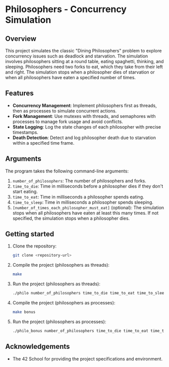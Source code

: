 # Philosophers - Concurrency Simulation

## Overview

This project simulates the classic "Dining Philosophers" problem to explore concurrency issues such as deadlock and starvation. The simulation involves philosophers sitting at a round table, eating spaghetti, thinking, and sleeping. Philosophers need two forks to eat, which they take from their left and right. The simulation stops when a philosopher dies of starvation or when all philosophers have eaten a specified number of times.

## Features

- **Concurrency Management**: Implement philosophers first as threads, then as processes to simulate concurrent actions.
- **Fork Management**: Use mutexes with threads, and semaphores with processes to manage fork usage and avoid conflicts.
- **State Logging**: Log the state changes of each philosopher with precise timestamps.
- **Death Detection**: Detect and log philosopher death due to starvation within a specified time frame.

## Arguments

The program takes the following command-line arguments:

1. `number_of_philosophers`: The number of philosophers and forks.
2. `time_to_die`: Time in milliseconds before a philosopher dies if they don't start eating.
3. `time_to_eat`: Time in milliseconds a philosopher spends eating.
4. `time_to_sleep`: Time in milliseconds a philosopher spends sleeping.
5. `[number_of_times_each_philosopher_must_eat]` (optional): The simulation stops when all philosophers have eaten at least this many times. If not specified, the simulation stops when a philosopher dies.

## Getting started

1. Clone the repository:
   ```sh
   git clone <repository-url>

2. Compile the project (philosophers as threads):
   ```sh
   make

3. Run the project (philosophers as threads):
   ```sh
   ./philo number_of_philosophers time_to_die time_to_eat time_to_sleep [number_of_times_each_philosopher_must_eat]

4. Compile the project (philosophers as processes):
   ```sh
   make bonus

5. Run the project (philosophers as processes):
   ```sh
   ./philo_bonus number_of_philosophers time_to_die time_to_eat time_to_sleep [number_of_times_each_philosopher_must_eat]

## Acknowledgements

- The 42 School for providing the project specifications and environment.
